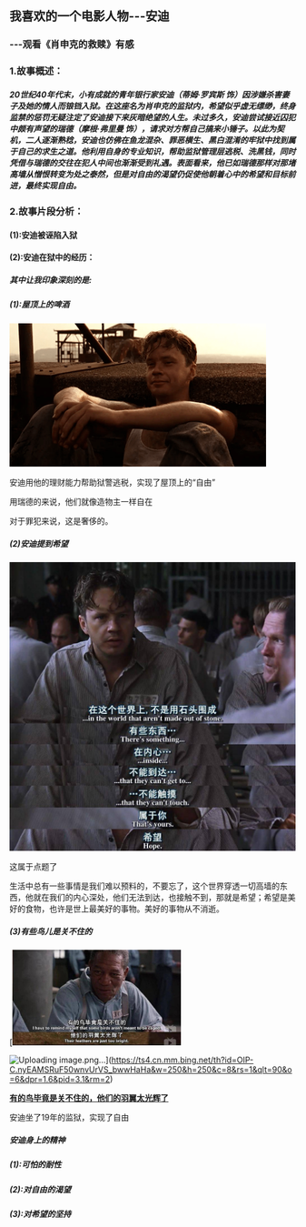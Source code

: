 ## 我喜欢的一个电影人物---安迪

###                          ---观看《肖申克的救赎》有感

### 1.故事概述：

##### 		20世纪40年代末，小有成就的青年银行家安迪（蒂姆·罗宾斯 饰）因涉嫌杀害妻子及她的情人而锒铛入狱。在这座名为肖申克的监狱内，希望似乎虚无缥缈，终身监禁的惩罚无疑注定了安迪接下来灰暗绝望的人生。未过多久，安迪尝试接近囚犯中颇有声望的瑞德（摩根·弗里曼 饰），请求对方帮自己搞来小锤子。以此为契机，二人逐渐熟稔，安迪也仿佛在鱼龙混杂、罪恶横生、黑白混淆的牢狱中找到属于自己的求生之道。他利用自身的专业知识，帮助监狱管理层逃税、洗黑钱，同时凭借与瑞德的交往在犯人中间也渐渐受到礼遇。表面看来，他已如瑞德那样对那堵高墙从憎恨转变为处之泰然，但是对自由的渴望仍促使他朝着心中的希望和目标前进，最终实现自由。

### 2.故事片段分析：

####       (1):安迪被诬陷入狱


#### 	   (2):安迪在狱中的经历：

##### 			    其中让我印象深刻的是:

##### 						(1):屋顶上的啤酒

<img src="屋顶上的啤酒.png" style="zoom:67%;" />

安迪用他的理财能力帮助狱警逃税，实现了屋顶上的“自由”

用瑞德的来说，他们就像造物主一样自在

对于罪犯来说，这是奢侈的。

#####    		            (2)安迪提到希望

<img src="安迪对希望的理解.jpg" style="zoom:50%;" />

这属于点题了

生活中总有一些事情是我们难以预料的，不要忘了，这个世界穿透一切高墙的东西，他就在我们的内心深处，他们无法到达，也接触不到，那就是希望；希望是美好的食物，也许是世上最美好的事物。美好的事物从不消逝。

##### 						(3)有些鸟儿是关不住的

[[<img src="鸟儿羽翼.jpeg" style="zoom:33%;" />](https://cn.bing.com/images/search?q=%E8%82%96%E7%94%B3%E5%85%8B%E7%9A%84%E6%95%91%E8%B5%8E%E5%9B%BE%E7%89%87&FORM=IQFRBA&id=8860ED4246052EF931B7F9255A13CEC0F5C85F83)

![Uploading image.png…]()](https://ts4.cn.mm.bing.net/th?id=OIP-C.nyEAMSRuF50wnvUrVS_bwwHaHa&w=250&h=250&c=8&rs=1&qlt=90&o=6&dpr=1.6&pid=3.1&rm=2)

**<u>有的鸟毕竟是关不住的，他们的羽翼太光辉了</u>**

安迪坐了19年的监狱，实现了自由

##### 安迪身上的精神

##### 			(1):可怕的耐性

##### 			(2):对自由的渴望

##### 			(3):对希望的坚持
